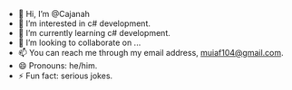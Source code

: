 - 👋 Hi, I’m @Cajanah
- 👀 I’m interested in c# development.
- 🌱 I’m currently learning c# development.
- 💞️ I’m looking to collaborate on ...
- 📫 You can reach me through my email address, muiaf104@gmail.com.
- 😄 Pronouns: he/him.
- ⚡ Fun fact: serious jokes.

<!---
Cajanah/Cajanah is a ✨ special ✨ repository because its `README.md` (this file) appears on your GitHub profile.
You can click the Preview link to take a look at your changes.
--->
